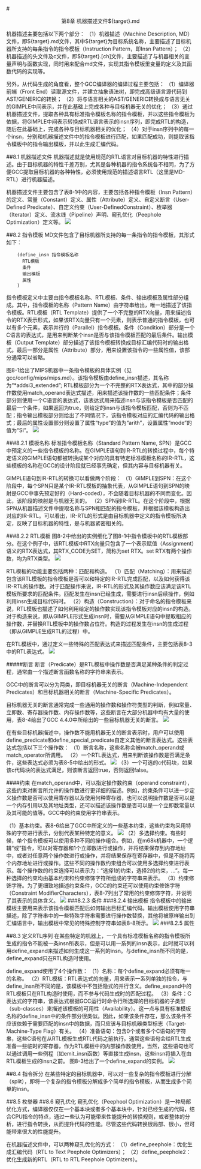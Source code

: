 #<center>第8章 机器描述文件\${target}.md</center>

机器描述主要包括以下两个部分：
（1）机器描述（Machine Description, MD）文件，即\${target}.md文件，其中\${target}为目标系统名称，主要描述了目标机器所支持的每条指令的指令模板（Instruction Pattern，即Insn Pattern）；
（2）机器描述的头文件及c文件，即${target}.[ch]文件，主要描述了与机器相关的变量声明与函数实现，同时用来配合md文件，实现其指令模板里变量的定义及其函数代码的实现等。

另外，从代码生成的角度看，整个GCC编译器的编译过程主要包括：
（1）编译器前端（Front End）读取源文件，并建立抽象语法树，即完成高级语言源代码到AST/GENERIC的转换；
（2）将与语言相关的AST/GENERIC转换成与语言无关的GIMPLE中间表示，并在此基础上完成各种与目标机器无关的优化；
（3）通过机器描述文件，提取各种具有标准指令模板名称的指令模板，并以这些指令模板为依据，将GIMPLE中间表示转换成RTL语言表示的insn序列，即完成RTL的构造，随后在此基础上，完成各种与目标机器相关的优化；
（4）对于insn序列中的每一个insn，分别和机器描述文件中的指令模板进行匹配，如果匹配成功，则提取该指令模板中的指令输出模板，并以此生成汇编代码。

##8.1 机器描述文件
机器描述就是使用规范的RTL语言对目标机器的特性进行描述。由于目标机器的特性千差万别，尤其是各种机器的指令系统各不相同，为了方便GCC提取目标机器的各种特性，必须使用规范的描述语言RTL（这里是MD-RTL）进行机器描述。

机器描述文件主要包含了表8-1中的内容，主要包括各种指令模板（Insn Pattern）的定义、常量（Constant）定义、属性（Attribute）定义、自定义断言（User-Defined Predicate）、自定义约束（User-DefinedConstraint）、枚举器（Iterator）定义、流水线（Pipeline）声明、窥孔优化（Peephole Optimization）定义等。
![](res/b8-1.png)

##8.2 指令模板
MD文件包含了目标机器所支持的每一条指令的指令模板，其形式如下：

        (define_insn 指令模板名称
          RTL模板
          条件
          输出模板
          属性
        )

指令模板定义中主要由指令模板名称、RTL模板、条件、输出模板及属性部分组成。其中，指令模板的名称（Pattern Name）由字符串给出，唯一地描述了该指令模板。RTL模板（RTL Template）提供了一个不完整的RTX向量，用来描述指令的RTX表示形式，如果该RTX向量只有一个元素，则表示普通的指令模板，也可以有多个元素，表示并行的（Parallel）指令模板。条件（Condition）部分是一个C语言的表达式，是用来判断某个insn是否与该指令模板匹配的最后条件。输出模板（Output Template）部分描述了该指令模板转换成目标汇编代码时的输出格式。最后一部分是属性（Attribute）部分，用来设置该指令的一些属性值，该部分通常可以省略。

图8-1给出了MIPS机器中一条指令模板的具体实例（见gcc/config/mips/mips.md）。该指令模板由define_insn描述，其名称为“*addsi3_extended”; RTL模板部分为一个不完整的RTX表达式，其中的部分操作数使用match_operand表达式描述，用来描述该操作数的一些匹配条件；条件部分则使用一个C语言的表达式，该表达式用来描述insn与该指令模板是否匹配的最后一个条件，如果返回为true，则给定的insn与该指令模板匹配，否则为不匹配；指令输出模板部分则给出了不同情况下，该指令模板对应的汇编代码的输出格式；最后的属性设置部分则设置了属性“type”的值为“arith”，设置属性“mode”的值为“SI”。
![](res/8-1.png)

###8.2.1 模板名称
标准指令模板名称（Standard Pattern Name, SPN）是GCC中预定义的一些指令模板的名称。在GIMPLE语句到IR-RTL的转换过程中，每个特定语义的GIMPLE语句都被转换成某个对应的具有特定标准模板名称的IR-RTL，这些模板的名称在GCC的设计阶段就已经事先确定，但其内容与目标机器有关。

GIMPLE语句到IR-RTL的转换可以看做两个阶段：
（1）GIMPLE到SPN：在这个阶段中，每个SPN只是某个IR-RTL模板的抽象代表，从GIMPLE语句到SPN的映射是GCC中事先预定好的（Hard-coded），不会随着目标机器的不同而变化。因此，该阶段的映射是与机器无关的。
（2）SPN到IR-RTL。在这个阶段中，根据SPN从机器描述文件中提取名称与SPN相匹配的指令模板，并根据该模板构造出对应的IR-RTL。可以看出，IR-RTL的形式是由目标机器中定义的指令模板所决定，反映了目标机器的特性，是与机器紧密相关的。

###8.2.2 RTL模板
图8-2中给出的实例细化了图8-1中指令模板中的RTL模板部分。在这个例子中，该RTL模板中RTX向量只包含了一个表示赋值（Assignment）语义的RTX表达式，其RTX_CODE为SET，简称为set RTX。set RTX有两个操作数，均为RTX类型。
![](res/8-2.png)

RTL模板的功能主要包括两种：匹配和构造。
（1）匹配（Matching）：用来描述包含该RTL模板的指令模板是否可以和特定的IR-RTL完成匹配，以及如何获得该IR-RTL的操作数。对于匹配操作来说，IR-RTL的形式及其操作数应该满足该RTL模板所要求的匹配条件。匹配发生在insn已经生成，需要进行insn后续操作，例如利用insn生成目标代码时。
（2）构造（Construction）：对于命名的指令模板来说，RTL模板也描述了如何利用给定的操作数实现该指令模板对应的insn的构造。对于构造来说，即从GIMPLE形式生成insn时，需要从GIMPLE语句中提取相应的操作数，并替换RTL模板中的操作数占位符。构造的过程发生在insn的生成过程（即从GIMPLE生成RTL的过程）中。

在RTL模板中，通过定义一些特殊的匹配表达式来描述匹配条件，主要包括表8-3中的RTL表达式。
![](res/b8-3.png)

#####断言
断言（Predicate）是RTL模板中操作数是否满足某种条件的判定过程，通常由一个描述断言函数名称的字符串来表示。

GCC中的断言可以分为两类，即目标机器无关的断言（Machine-Independent Predicates）和目标机器相关的断言（Machine-Specific Predicates）。

目标机器无关的断言通常完成一些通用的操作数和操作符类型的判断，例如常量、立即数、寄存器操作数、内存操作数等，这些断言在大部分机器中均有大量的使用，表8-4给出了GCC 4.4.0中所给出的一些目标机器无关的断言。
![](res/b8-4.png)

在有些目标机器描述中，操作数不能用机器无关的断言表示时，用户可以使用define_predicate和define_special_predicate自定义其他的断言表达式。这些表达式包括以下三个操作数：
（1）断言名称，这些名称会被match_operand或match_operator所调用。
（2）一个RTL表达式，用来判断该操作数是否满足条件，这些表达式必须为表8-5中给出的形式。
![](res/b8-5.png)
（3）一个可选的c代码块，如果该c代码块的表达式满足，则该断言返回true，否则返回false。


####约束
在match_operand中，可以指定操作数约束（operand constraint），这些约束对断言所允许的操作数进行更详细的描述。例如，约束条件可以进一步定义操作数是否可以使用寄存器以及使用何种寄存器，也可以说明操作数是否可以是一个内存引用以及其地址类型，还可以描述该操作数是否可以是一个立即数常量以及其可能的值等。GCC中的约束使用字符串表示。

（1）基本约束。表8-6给出了GCC中所定义的一些基本约束，这些约束均采用特殊的字符进行表示，分别代表某种特定的意义。
![](res/b8-6.png)
（2）多选择约束。有些时候，单个指令模板可以使用多种不同的操作组合。例如，在m68k机器中，一个逻辑“或”指令，可以对寄存器和1个立即数进行或操作，并将结果保存到内存地址中，或者对任意两个操作数进行或操作，并将结果保存在寄存器中，但是不能将两个内存地址进行或操作。这些不同的操作数约束组合可以使用多选择约束进行表示。每个操作数的约束选择可以表示为：“选择1的约束，选择2的约束，…”。每一种选择的约束均由基本约束和约束修饰字符所组成的字符串来表示。
（3）约束修饰字符。为了更细致地描述约束条件，GCC的约束还可以使用约束修饰字符（Constraint ModifierCharacters），表8-7列出了常用的约束修饰字符，并说明了其表示的具体含义。
![](res/b8-7.png)
###8.2.3 条件
###8.2.4 输出模板
指令模板中的输出模板主要用来表示该指令模板匹配后如何输出目标汇编代码。输出模板使用字符串描述，除了字符串中的一些特殊字符串需要进行操作数替换，其他将被原样输出到汇编语言中，输出模板中常见的特殊控制字符串如表8-8所示。
![](res/b8-8.png)
###8.2.5 属性

##8.3 定义RTL序列
 在某些特定的机器上，一个具有标准模板名称的指令模板所生成的指令不能被一条insn所表示，但是可以用一系列的insn表示，此时就可以利用define_expand来描述如何生成这一系列的insn。与define_insn所不同的是，define_expand只在RTL构造时使用。
 
 define_expand使用了4个操作数：
 （1）名称：每个define_expand必须有唯一的名称。
 （2）RTL模板：RTL表达式的向量，用来表示一系列单独的指令，与define_insn所不同的是，该模板中不包括隐式的并行含义。define_expand中的RTL模板只在RTL构造时使用，而不参与代码生成时的匹配过程。
 （3）条件：C表达式的字符串，该表达式根据GCC运行时命令行所选择的目标机器的子类型（sub-classes）来描述该模板的可用性（Availability）。这一点与具有标准模板名称的define_insn中的条件部分很类似。因此，如果该条件存在，那么该条件不应该依赖于需要匹配的insn中的数据，而只应该与目标机器类型标志（Target-Machine-Type Flag）有关。
 （4）准备语句：包含0个或者多个C语句的字符串，这些C语句在从RTL模板生成RTL代码之前执行。通常这些语句会给RTL生成准备一些临时的寄存器，作为RTL模板中的内部操作数使用，当然，这些语句也可以通过调用一些例程（如emit_insn函数）等直接生成insn，这些insn将插入在由RTL模板生成的insn之前。
 图8-3给出了一个define_expand的实例。
 ![](res/8-3.png)

##8.4 指令拆分
 在某些特定的目标机器中，可以对一些复杂的指令模板进行分解（split），即将一个复杂的指令模板分解成多个简单的指令模板，从而生成多个简单的insn。
 
##8.5 枚举器
##8.6 窥孔优化
窥孔优化（Peephool Optimization）是一种局部优化方式，编译器仅仅在一个基本块或者多个基本块中，针对已经生成的代码，结合CPU指令的特点，通过一些认为可能带来性能提升的转换规则，或者整体的分析，进行指令转换，从而提升代码的性能。尽管这些代码转换很局部、很小，但可能带来很大的性能提升。

在机器描述文件中，可以两种窥孔优化的方式：
（1）define_peephole：优化生成汇编代码（RTL to Text Peephole Optimizers）；
（2）define_peephole2：优化生成新的RTL（RTL to RTL Peephole Optimizers）。
 
 